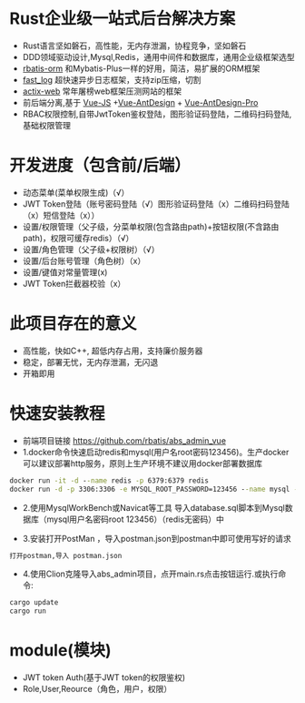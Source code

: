 # Rust企业级一站式后台解决方案
*  Rust语言坚如磐石，高性能，无内存泄漏，协程竞争，坚如磐石
*  DDD领域驱动设计,Mysql,Redis，通用中间件和数据库，通用企业级框架选型
*  [rbatis-orm](https://github.com/rbatis/rbatis) 和Mybatis-Plus一样的好用，简洁，易扩展的ORM框架
*  [fast_log](https://github.com/rbatis/fast_log) 超快速异步日志框架，支持zip压缩，切割
*  [actix-web](https://actix.rs/) 常年屠榜web框架压测网站的框架
*  前后端分离,基于 [Vue-JS](https://cn.vuejs.org/) +[Vue-AntDesign](https://www.antdv.com/docs/vue/introduce-cn/) + [Vue-AntDesign-Pro](https://pro.antdv.com/)
*  RBAC权限控制,自带JwtToken鉴权登陆，图形验证码登陆，二维码扫码登陆,基础权限管理

# 开发进度（包含前/后端）
* 动态菜单(菜单权限生成)（√）
* JWT Token登陆（账号密码登陆（√）图形验证码登陆（x）二维码扫码登陆（x）短信登陆（x））
* 设置/权限管理（父子级，分菜单权限(包含路由path)+按钮权限(不含路由path)，权限可缓存redis）（√）
* 设置/角色管理（父子级+权限树）（√）
* 设置/后台账号管理（角色树）（x）
* 设置/键值对常量管理(x)
* JWT Token拦截器校验（x）


# 此项目存在的意义
* 高性能，快如C++, 超低内存占用，支持廉价服务器
* 稳定，部署无忧，无内存泄漏，无闪退
* 开箱即用

# 快速安装教程
* 前端项目链接 https://github.com/rbatis/abs_admin_vue
* 1.docker命令快速启动redis和mysql(用户名root密码123456)。生产docker可以建议部署http服务，原则上生产环境不建议用docker部署数据库
```cmd
docker run -it -d --name redis -p 6379:6379 redis
docker run -d -p 3306:3306 -e MYSQL_ROOT_PASSWORD=123456 --name mysql -e TZ=Asia/Shanghai mysql:5.7
```
* 2.使用MysqlWorkBench或Navicat等工具 导入database.sql脚本到Mysql数据库（mysql用户名密码root  123456）（redis无密码）中

* 3.安装打开PostMan ，导入postman.json到postman中即可使用写好的请求
```cmd
打开postman,导入 postman.json
```
* 4.使用Clion克隆导入abs_admin项目，点开main.rs点击按钮运行.或执行命令:
```cmd
cargo update
cargo run
```


# module(模块)
* JWT token Auth(基于JWT token的权限鉴权)
* Role,User,Reource（角色，用户，权限）


